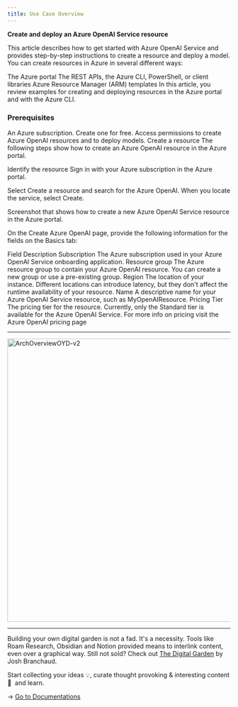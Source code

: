 ```yaml
---
title: Use Case Overview
---
```



**Create and deploy an Azure OpenAI Service resource**

This article describes how to get started with Azure OpenAI Service and provides step-by-step instructions to create a resource and deploy a model. You can create resources in Azure in several different ways:

The Azure portal
The REST APIs, the Azure CLI, PowerShell, or client libraries
Azure Resource Manager (ARM) templates
In this article, you review examples for creating and deploying resources in the Azure portal and with the Azure CLI.

### Prerequisites
An Azure subscription. Create one for free.
Access permissions to create Azure OpenAI resources and to deploy models.
Create a resource
The following steps show how to create an Azure OpenAI resource in the Azure portal.

Identify the resource
Sign in with your Azure subscription in the Azure portal.

Select Create a resource and search for the Azure OpenAI. When you locate the service, select Create.

Screenshot that shows how to create a new Azure OpenAI Service resource in the Azure portal.

On the Create Azure OpenAI page, provide the following information for the fields on the Basics tab:

Field	Description
Subscription	The Azure subscription used in your Azure OpenAI Service onboarding application.
Resource group	The Azure resource group to contain your Azure OpenAI resource. You can create a new group or use a pre-existing group.
Region	The location of your instance. Different locations can introduce latency, but they don't affect the runtime availability of your resource.
Name	A descriptive name for your Azure OpenAI Service resource, such as MyOpenAIResource.
Pricing Tier	The pricing tier for the resource. Currently, only the Standard tier is available for the Azure OpenAI Service. For more info on pricing visit the Azure OpenAI pricing page

---

<img src="/images/ArchOverviewOYD-v2.png" alt="ArchOverviewOYD-v2" width="640" height="auto">
<!-- ![alt](/images/ArchOverviewOYD-v2.png) -->

<hr />

Building your own digital garden is not a fad. It's a necessity. Tools like Roam Research, Obsidian and Notion provided means to interlink content, even over a graphical way. Still not sold? Check out [The Digital Garden](https://dev.to/jbranchaud/the-digital-garden-l10) by Josh Branchaud.

Start collecting your ideas 💡, curate thought provoking & interesting content 💬&nbsp; and learn.

→ [Go to Documentations](/aoai)